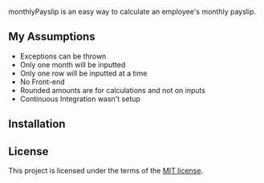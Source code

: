 monthlyPayslip is an easy way to calculate an employee's monthly payslip.

## My Assumptions

* Exceptions can be thrown
* Only one month will be inputted
* Only one row will be inputted at a time
* No Front-end
* Rounded amounts are for calculations and not on inputs
* Continuous Integration wasn't setup

## Installation


## License
This project is licensed under the terms of the
[MIT license](https://github.com/paulofla/payslip/tree/master/LICENSE).
